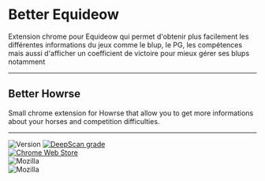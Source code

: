 # Better Equideow
Extension chrome pour Equideow qui permet d'obtenir plus facilement les différentes informations du jeux comme le blup, le PG, les compétences mais aussi d'afficher un coefficient de victoire pour mieux gérer ses blups notamment

---

## Better Howrse
Small chrome extension for Howrse that allow you to get more informations about your horses and competition difficulties.

---

![Version](https://img.shields.io/badge/version-1.2.5-informational)
[![DeepScan grade](https://deepscan.io/api/teams/17688/projects/21040/branches/592899/badge/grade.svg)](https://deepscan.io/dashboard#view=project&tid=17688&pid=21040&bid=592899)
<br>
[![Chrome Web Store](https://img.shields.io/badge/chrome-available-brightgreen)](https://chrome.google.com/webstore/detail/free-mapgenie-pro/hgdjdkfejfhbljmfeigpkdcohaffedch)
<br>
![Mozilla](https://img.shields.io/badge/mozilla-not%20available-red)
<br>
![Mozilla](https://img.shields.io/badge/mozilla-soon-informational)
